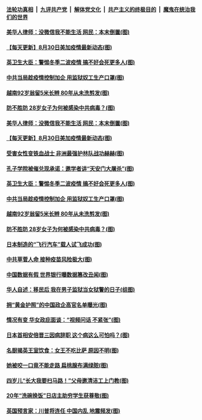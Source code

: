 ####  [法轮功真相](../../../../basic/blob/master/README.md?t=08310431) &nbsp;|&nbsp; [九评共产党](../../../../9ping.md/blob/master/README.md?t=08310431) &nbsp;|&nbsp; [解体党文化](../../../../jtdwh.md/blob/master/README.md?t=08310431)  &nbsp;|&nbsp; [共产主义的终极目的](../../../../gczydzjmd.md/blob/master/README.md?t=08310431) &nbsp;|&nbsp; [魔鬼在统治我们的世界](../../../../mgztzwmdsj.md/blob/master/README.md?t=08310431) 

#### [美华人律师：没微信我不能生活 网民：本末倒置(图)](../pages/p3/944488.md?t=08310431) 

#### [【每天更新】8月30日美加疫情最新动态(图)](../pages/p3/941940.md?t=08310431) 

#### [英卫生大臣：警惕冬季二波疫情 搞不好会死更多人(图)](../pages/p3/944613.md?t=08310431) 

#### [中共当局趁疫情控制加企 用监狱奴工生产口罩(图)](../pages/p3/944610.md?t=08310431) 

#### [越南92岁翁留5米长辫 80年从未洗剪发(图)](../pages/p3/944602.md?t=08310431) 

#### [防不胜防 28岁女子为何被感染中共病毒？(图)](../pages/p3/944590.md?t=08310431) 

#### [美华人律师：没微信我不能生活 网民：本末倒置(图)](../pages/p3/944488.md?t=08310431) 

#### [【每天更新】8月30日美加疫情最新动态(图)](../pages/p3/941940.md?t=08310431) 

#### [受害女性变铁血战士 非洲最强护林队战功赫赫(图)](../pages/p3/944180.md?t=08310431) 

#### [孔子学院被催兑现承诺：邀学者讲“天安门大屠杀”(图)](../pages/p3/944617.md?t=08310431) 

#### [英卫生大臣：警惕冬季二波疫情 搞不好会死更多人(图)](../pages/p3/944613.md?t=08310431) 

#### [中共当局趁疫情控制加企 用监狱奴工生产口罩(图)](../pages/p3/944610.md?t=08310431) 

#### [越南92岁翁留5米长辫 80年从未洗剪发(图)](../pages/p3/944602.md?t=08310431) 

#### [防不胜防 28岁女子为何被感染中共病毒？(图)](../pages/p3/944590.md?t=08310431) 

#### [日本制造的“飞行汽车”载人试飞成功(图)](../pages/p3/944482.md?t=08310431) 

#### [中共草菅人命 接种疫苗风险极大(图)](../pages/p3/944486.md?t=08310431) 

#### [中国数据有假 世界银行曝数据篡改丑闻(图)](../pages/p3/944481.md?t=08310431) 

#### [华人自述：移民后 我在男子监狱当女狱警的日子(组图)](../pages/p3/944459.md?t=08310431) 

#### [拥“黄金护照”的中国政企高官名单曝光(图)](../pages/p3/944471.md?t=08310431) 

#### [情况有变 华女政庇面谈：“视频问话 不紧张”(图)](../pages/p3/944452.md?t=08310431) 

#### [日本首相安倍晋三因病辞职 这个病这么可怕吗？(图)](../pages/p3/944446.md?t=08310431) 

#### [名厨揭英王室饮食：女王不吃比萨 原因不明(图)](../pages/p3/944441.md?t=08310431) 

#### [她被咬一口竟不能走路 扁桃腺布满绿脓(图)](../pages/p3/944406.md?t=08310431) 

#### [四岁儿“长大我要扫马路！”父母邀清洁工上门教(图)](../pages/p3/944370.md?t=08310431) 

#### [20年“洗碗换饭”日店主助穷学生获尊敬(图)](../pages/p3/944373.md?t=08310431) 

#### [英国预言家：川普将连任 中国内乱 地震频发(图)](../pages/p3/944365.md?t=08310431) 

